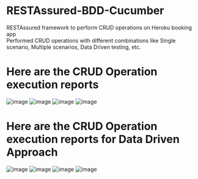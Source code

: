 # RESTAssured-BDD-Cucumber
RESTAssured framework to perform CRUD operations on Heroku booking app<br />
Performed CRUD operations with different combinations like Single scenario, Multiple scenarios, Data Driven testing, etc.

# Here are the CRUD Operation execution reports
![image](https://user-images.githubusercontent.com/108022872/226447843-57812a1e-dae7-4879-9bc0-42f0c2cc4255.png)
![image](https://user-images.githubusercontent.com/108022872/226448243-0a1f3eee-f98a-425a-b296-83abd97bc8e0.png)
![image](https://user-images.githubusercontent.com/108022872/226448346-be6ec47c-1255-4ec3-9658-05c3685950c3.png)
![image](https://user-images.githubusercontent.com/108022872/226448439-46c7774c-f939-42ae-8b4d-c1b1fa9d071d.png)

# Here are the CRUD Operation execution reports for Data Driven Approach

![image](https://user-images.githubusercontent.com/108022872/226450645-036fe678-15f5-4945-8326-f3bd7646c100.png)
![image](https://user-images.githubusercontent.com/108022872/226450829-bd0dfd18-d24f-47a0-b0ce-329f52b0698d.png)
![image](https://user-images.githubusercontent.com/108022872/226451883-ab23a871-d383-4b5e-819f-8f94aa414693.png)
![image](https://user-images.githubusercontent.com/108022872/226451975-0316ff07-f248-4aeb-b68f-c3008d9c30e0.png)



